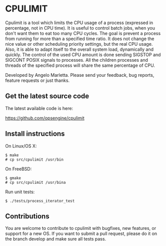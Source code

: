 CPULIMIT
========

Cpulimit is a tool which limits the CPU usage of a process (expressed in percentage, not in CPU time). It is useful to control batch jobs, when you don't want them to eat too many CPU cycles. The goal is prevent a process from running for more than a specified time ratio. It does not change the nice value or other scheduling priority settings, but the real CPU usage. Also, it is able to adapt itself to the overall system load, dynamically and quickly.
The control of the used CPU amount is done sending SIGSTOP and SIGCONT POSIX signals to processes.
All the children processes and threads of the specified process will share the same percentage of CPU.

Developed by Angelo Marletta.
Please send your feedback, bug reports, feature requests or just thanks.


Get the latest source code
--------------------------

The latest available code is here:

https://github.com/opsengine/cpulimit


Install instructions
--------------------

On Linux/OS X:

    $ make
    # cp src/cpulimit /usr/bin

On FreeBSD:

    $ gmake
    # cp src/cpulimit /usr/bina

Run unit tests:

    $ ./tests/process_iterator_test


Contributions
-------------

You are welcome to contribute to cpulimit with bugfixes, new features, or support for a new OS.
If you want to submit a pull request, please do it on the branch develop and make sure all tests pass.
